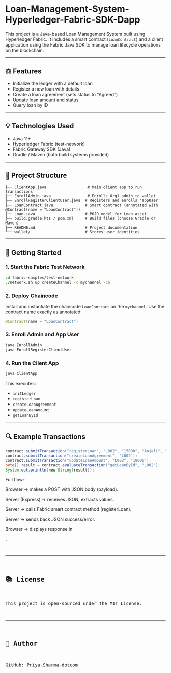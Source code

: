 # Loan-Management-System-Hyperledger-Fabric-SDK-Dapp

This project is a Java-based Loan Management System built using Hyperledger Fabric. It includes a smart contract (`LoanContract`) and a client application using the Fabric Java SDK to manage loan lifecycle operations on the blockchain.

---

## ⚖️ Features

* Initialize the ledger with a default loan
* Register a new loan with details
* Create a loan agreement (sets status to "Agreed")
* Update loan amount and status
* Query loan by ID

---

## 💡 Technologies Used

* Java 11+
* Hyperledger Fabric (test-network)
* Fabric Gateway SDK (Java)
* Gradle / Maven (both build systems provided)

---

## 📁 Project Structure

```
├── ClientApp.java                  # Main client app to run transactions
├── EnrollAdmin.java                # Enrolls Org1 admin to wallet
├── EnrollRegisterClientUser.java  # Registers and enrolls 'appUser'
├── LoanContract.java              # Smart contract (annotated with @Contract(name = "LoanContract"))
├── Loan.java                      # POJO model for Loan asset
├── build.gradle.kts / pom.xml     # Build files (choose Gradle or Maven)
├── README.md                      # Project documentation
└── wallet/                        # Stores user identities
```

---

## 🚀 Getting Started

### 1. Start the Fabric Test Network

```bash
cd fabric-samples/test-network
./network.sh up createChannel -c mychannel -ca
```

### 2. Deploy Chaincode

Install and instantiate the chaincode `LoanContract` on the `mychannel`. Use the contract name exactly as annotated:

```java
@Contract(name = "LoanContract")
```

### 3. Enroll Admin and App User

```bash
java EnrollAdmin
java EnrollRegisterClientUser
```

### 4. Run the Client App

```bash
java ClientApp
```

This executes:

* `initLedger`
* `registerLoan`
* `createLoanAgreement`
* `updateLoanAmount`
* `getLoanById`

---

## 🔍 Example Transactions

```java
contract.submitTransaction("registerLoan", "L002", "15000", "Anjali", "HDFC", "7.2");
contract.submitTransaction("createLoanAgreement", "L002");
contract.submitTransaction("updateLoanAmount", "L002", "18000");
byte[] result = contract.evaluateTransaction("getLoanById", "L002");
System.out.println(new String(result));
```

Full flow:

Browser → makes a POST with JSON body (payload).

Server (Express) → receives JSON, extracts values.

Server → calls Fabric smart contract method (registerLoan).

Server → sends back JSON success/error.

Browser → displays response in <pre id="registerResult">.

---

## 📚 License

This project is open-sourced under the MIT License.

---

## 👤 Author

GitHub: [Priya-Sharma-dotcom](https://github.com/Priya-Sharma-dotcom)

